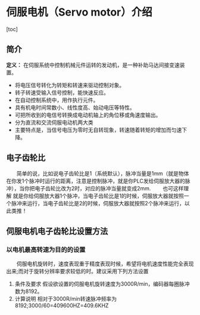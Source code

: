 # 伺服电机（Servo motor）介绍

[toc]

## 简介

**定义：** 在伺服系统中控制机械元件运转的发动机，是一种补助马达间接变速装置。

* 将电压信号转化为转矩和转速来驱动控制对象。
* 转子转速受输入信号控制，能快速反应。
* 在自动控制系统中，用作执行元件。
* 具有机电时间常数小、线性度高、始动电压等特性。
* 可把所收到的电信号转换成电动机轴上的角位移或角速度输出。
* 分为直流和交流伺服电动机两大类
* 主要特点是，当信号电压为零时无自转现象，转速随着转矩的增加而匀速下降。
  
## 电子齿轮比

&emsp;&emsp;简单的说，比如说电子齿轮比是1（系统默认），脉冲当量是1mm（就是物体在你发1个脉冲时运行的距离，注意是控制脉冲，就是你PLC发给伺服放大器的脉冲），当你把电子齿轮比改为2时，对应的脉冲当量就变成2mm.
&emsp;&emsp;也可这样理解 就是你给伺服放大器1个脉冲，当电子齿轮比是1的时候，伺服放大器就按照一个脉冲来运行，当电子齿轮比是2的时候，伺服放大器就按照2个脉冲来运行，以此类推！

## 伺服电机电子齿轮比设置方法

### 以电机最高转速为目的的设置

&emsp;&emsp;伺服电机旋转时，速度表现重于精度表现时候，希望将电机速度性能完全表现出来;而对于旋转分辨率要求较低的时。建议采用下列方法设置

1. 条件及要求
假设欲设置的伺服电机旋转速度为3000R/min，编码器每圈脉冲数为8192。
2. 计算说明
相对于3000R/min转速脉冲频率为8192;3000/60=409600HZ=409.6KHZ
